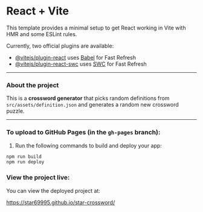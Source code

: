 # React + Vite

This template provides a minimal setup to get React working in Vite with HMR and some ESLint rules.

Currently, two official plugins are available:

- [@vitejs/plugin-react](https://github.com/vitejs/vite-plugin-react/blob/main/packages/plugin-react/README.md) uses [Babel](https://babeljs.io/) for Fast Refresh
- [@vitejs/plugin-react-swc](https://github.com/vitejs/vite-plugin-react-swc) uses [SWC](https://swc.rs/) for Fast Refresh

---

### About the project

This is a **crossword generator** that picks random definitions from `src/assets/definition.json` and generates a random new crossword puzzle.

---

### To upload to GitHub Pages (in the `gh-pages` branch):

1. Run the following commands to build and deploy your app:

```bash
npm run build
npm run deploy
```

### View the project live:
You can view the deployed project at:

https://star69995.github.io/star-crossword/